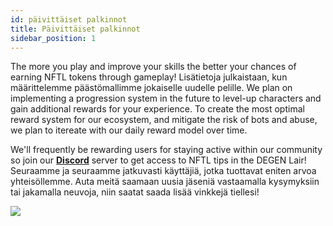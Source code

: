 ```yaml
---
id: päivittäiset palkinnot
title: Päivittäiset palkinnot
sidebar_position: 1
---
```


The more you play and improve your skills the better your chances of earning NFTL tokens through gameplay! Lisätietoja julkaistaan, kun määrittelemme päästömallimme jokaiselle uudelle pelille. We plan on implementing a progression system in the future to level-up characters and gain additional rewards for your experience. To create the most optimal reward system for our ecosystem, and mitigate the risk of bots and abuse, we plan to itereate with our daily reward model over time.

We'll frequently be rewarding users for staying active within our community so join our **[Discord](https://discord.gg/niftyleague)** server to get access to NFTL tips in the DEGEN Lair! Seuraamme ja seuraamme jatkuvasti käyttäjiä, jotka tuottavat eniten arvoa yhteisöllemme. Auta meitä saamaan uusia jäseniä vastaamalla kysymyksiin tai jakamalla neuvoja, niin saatat saada lisää vinkkejä tiellesi!

![](/img/twitch-stream.png)
